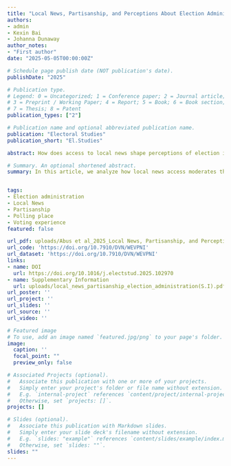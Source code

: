 ```yaml
---
title: "Local News, Partisanship, and Perceptions About Election Administration"
authors:
- admin
- Kexin Bai
- Johanna Dunaway
author_notes:
- "First author"
date: "2025-05-05T00:00:00Z"

# Schedule page publish date (NOT publication's date).
publishDate: "2025"

# Publication type.
# Legend: 0 = Uncategorized; 1 = Conference paper; 2 = Journal article;
# 3 = Preprint / Working Paper; 4 = Report; 5 = Book; 6 = Book section;
# 7 = Thesis; 8 = Patent
publication_types: ["2"]

# Publication name and optional abbreviated publication name.
publication: "Electoral Studies"
publication_short: "El.Studies"

abstract: How does access to local news shape perceptions of election integrity? While existing research emphasizes the influence of partisanship and motivated reasoning, exposure to observable facts about election administration also affects these perceptions. Traditionally, local news was voters’ main source for such information. However, local news has declined significantly—especially in reporting capacity—due to increased competition in the digital media landscape. As a result, the public has less access to objective information about how elections are run, potentially increasing reliance on partisan cues. In this paper, we use individual-level survey data, measures of local news availability, and county-level election results from the 2016 and 2020 cycles to examine whether and how access to local news moderates the effects of partisanship and the winner/loser gap on voter perceptions of election integrity. 

# Summary. An optional shortened abstract.
summary: In this article, we analyze how local news access moderates the effect of partisanship on how election administration is perceived.


tags:
- Election administration
- Local News
- Partisanship
- Polling place
- Voting experience
featured: false

url_pdf: uploads/Abus et al_2025_Local News, Partisanship, and Perceptions about Election Administration.pdf
url_code: 'https://doi.org/10.7910/DVN/WEVPNI'
url_dataset: 'https://doi.org/10.7910/DVN/WEVPNI'
links:
- name: DOI
  url: https://doi.org/10.1016/j.electstud.2025.102970
- name: Supplementary Information
  url: uploads/local_news_partisanship_election_administration(S.I).pdf
url_poster: ''
url_project: ''
url_slides: ''
url_source: ''
url_video: ''

# Featured image
# To use, add an image named `featured.jpg/png` to your page's folder. 
image:
  caption: ''
  focal_point: ""
  preview_only: false

# Associated Projects (optional).
#   Associate this publication with one or more of your projects.
#   Simply enter your project's folder or file name without extension.
#   E.g. `internal-project` references `content/project/internal-project/index.md`.
#   Otherwise, set `projects: []`.
projects: []

# Slides (optional).
#   Associate this publication with Markdown slides.
#   Simply enter your slide deck's filename without extension.
#   E.g. `slides: "example"` references `content/slides/example/index.md`.
#   Otherwise, set `slides: ""`.
slides: ""
---
```

